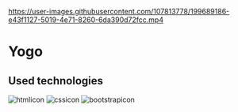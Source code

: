 
https://user-images.githubusercontent.com/107813778/199689186-e43f1127-5019-4e71-8260-6da390d72fcc.mp4

# Yogo

## Used technologies


![htmlicon](https://user-images.githubusercontent.com/107813778/206440181-9f9a4933-aeef-40aa-ae30-9158d32e4548.png)
![cssicon](https://user-images.githubusercontent.com/107813778/206440192-17a79f7d-f908-4f44-89da-3c123bec2ebd.png)
![bootstrapicon](https://user-images.githubusercontent.com/107813778/206440231-214b907b-695a-42c9-8246-4aca3e6c1041.png)

